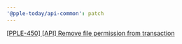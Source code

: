 ```yaml
---
'@pple-today/api-common': patch
---
```


[[PPLE-450] [API] Remove file permission from transaction](https://linear.app/snts/issue/PPLE-450/api-remove-file-permission-from-transaction)
